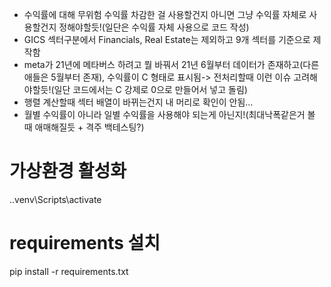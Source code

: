 - 수익률에 대해 무위험 수익률 차감한 걸 사용할건지 아니면 그냥 수익률 자체로 사용할건지 정해야할듯!(일단은 수익률 자체 사용으로 코드 작성)
- GICS 섹터구분에서 Financials, Real Estate는 제외하고 9개 섹터를 기준으로 제작함
- meta가 21년에 메타버스 하려고 뭘 바꿔서 21년 6월부터 데이터가 존재하고(다른 애들은 5월부터 존재), 수익률이 C 형태로 표시됨-> 전처리할때 이런 이슈 고려해야할듯!(일단 코드에서는 C 강제로 0으로 만들어서 넣고 돌림)
- 행렬 계산할때 섹터 배열이 바뀌는건지 내 머리로 확인이 안됨...
- 월별 수익률이 아니라 일별 수익률을 사용해야 되는게 아닌지!(최대낙폭같은거 볼 때 애매해질듯 + 격주 백테스팅?)


# 가상환경 활성화
.\.venv\Scripts\activate

# requirements 설치
pip install -r requirements.txt